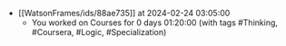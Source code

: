 
- [[WatsonFrames/ids/88ae735]] at 2024-02-24 03:05:00
  - You worked on Courses for 0 days 01:20:00 (with tags #Thinking, #Coursera, #Logic, #Specialization) 
